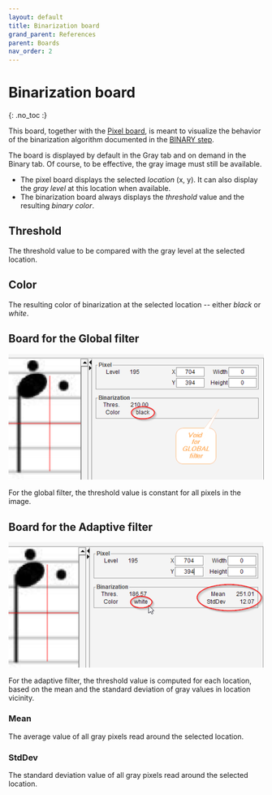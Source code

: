```yaml
---
layout: default
title: Binarization board
grand_parent: References
parent: Boards
nav_order: 2
---
```

# Binarization board
{: .no_toc :}

This board, together with the [Pixel board](./pixel.md), is meant to visualize the behavior of the binarization algorithm documented in the [BINARY step](../steps/binary.md).

The board is displayed by default in the Gray tab and on demand in the Binary tab.
Of course, to be effective, the gray image must still be available.

- The pixel board displays the selected _location_ (x, y).
It can also display the _gray level_ at this location when available.
- The binarization board always displays the _threshold_ value and the resulting _binary color_.

## Threshold
The threshold value to be compared with the gray level at the selected location.

## Color
The resulting color of binarization at the selected location -- either _black_ or _white_.

## Board for the Global filter
![](../assets/images/binarization_board_global.png)

For the global filter, the threshold value is constant for all pixels in the image.

## Board for the Adaptive filter
![](../assets/images/binarization_board_adaptive.png)

For the adaptive filter, the threshold value is computed for each location,
based on the mean and the standard deviation of gray values in location vicinity.

### Mean
The average value of all gray pixels read around the selected location.

### StdDev
The standard deviation value of all gray pixels read around the selected location.

